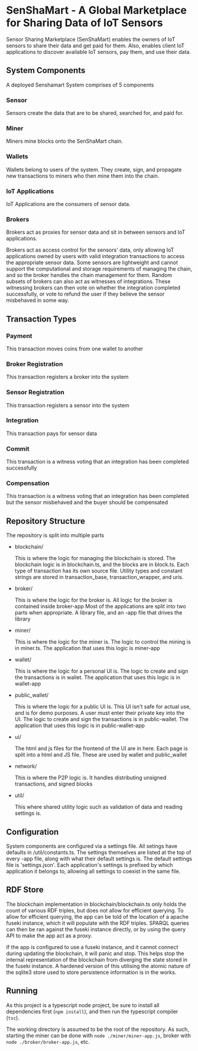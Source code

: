 #  SenShaMart - A Global Marketplace for Sharing Data of IoT Sensors
Sensor Sharing Marketplace (SenShaMart) enables the owners of IoT sensors to share their data and get paid for them. Also, enables client IoT applications to discover available IoT sensors, pay them, and use their data. 
## System Components

A deployed Senshamart System comprises of 5 components


### Sensor

Sensors create the data that are to be shared, searched for, and paid for.


### Miner
  
Miners mine blocks onto the SenShaMart chain.


### Wallets
  
Wallets belong to users of the system. They create, sign, and propagate new transactions to miners who then mine them into the chain.


### IoT Applications
  
IoT Applications are the consumers of sensor data.


### Brokers
  
Brokers act as proxies for sensor data and sit in between sensors and IoT applications. 

Brokers act as access control for the sensors' data, only allowing IoT applications owned by users with valid integration transactions to access the appropriate sensor data. Some sensors are lightweight and cannot support the computational and storage requirements of managing the chain, and so the broker handles the chain management for them.
Random subsets of brokers can also act as witnesses of integrations.
These witnessing brokers can then vote on whether the integration completed successfully, or vote to refund the user if they believe the sensor misbehaved in some way.

## Transaction Types

### Payment
  This transaction moves coins from one wallet to another

### Broker Registration
  This transaction registers a broker into the system

### Sensor Registration
  This transaction registers a sensor into the system

### Integration
  This transaction pays for sensor data

### Commit
  This transaction is a witness voting that an integration has been completed successfully

### Compensation
  This transaction is a witness voting that an integration has been completed but the sensor misbehaved and the buyer should be compensated

## Repository Structure

The repository is split into multiple parts

- blockchain/

  This is where the logic for managing the blockchain is stored.
  The blockchain logic is in blockchain.ts, and the blocks are in block.ts.
  Each type of transaction has its own source file.
  Utility types and constant strings are stored in transaction_base, transaction_wrapper, and uris.

- broker/

  This is where the logic for the broker is.
  All logic for the broker is contained inside broker-app
Most of the applications are split into two parts when appropriate.
A library file, and an -app file that drives the library

- miner/

  This is where the logic for the miner is.
  The logic to control the mining is in miner.ts. The application that uses this logic is miner-app

- wallet/

  This is where the logic for a personal UI is.
  The logic to create and sign the transactions is in wallet. The application that uses this logic is in wallet-app

- public_wallet/

  This is where the logic for a public UI is. This UI isn't safe for actual use, and is for demo purposes. A user must enter their private key into the UI.
  The logic to create and sign the transactions is in public-wallet. The application that uses this logic is in public-wallet-app

- ui/

  The html and js files for the frontend of the UI are in here. Each page is split into a html and JS file. These are used by wallet and public_wallet
  
- network/

  This is where the P2P logic is. It handles distributing unsigned transactions, and signed blocks

- util/

  This where shared utility logic such as validation of data and reading settings is.

## Configuration

System components are configured via a settings file.
All setings have defaults in /util/constants.ts.
The settings themselves are listed at the top of every -app file, along with what their default settings is.
The default settings file is 'settings.json'.
Each application's settings is prefixed by which application it belongs to, allowing all settings to coexist in the same file.

## RDF Store

The blockchain implementation in blockchain/blockchain.ts only holds the count of various RDF triples, but does not allow for efficient querying.
To allow for efficient querying, the app can be told of the location of a apache fuseki instance, which it will populate with the RDF triples.
SPARQL queries can then be ran against the fuseki instance directly, or by using the query API to make the app act as a proxy.

If the app is configured to use a fuseki instance, and it cannot connect during updating the blockchain, it will panic and stop.
This helps stop the internal representation of the blockchain from diverging the state stored in the fuseki instance.
A hardened version of this utilising the atomic nature of the sqlite3 store used to store persistence information is in the works.

## Running

As this project is a typescript node project, be sure to install all dependencies first (`npm install`), and then run the typescript compiler (`tsc`).

The working directory is assumed to be the root of the repository.
As such, starting the miner can be done with `node ./miner/miner-app.js`, broker with `node ./broker/broker-app.js`, etc.
